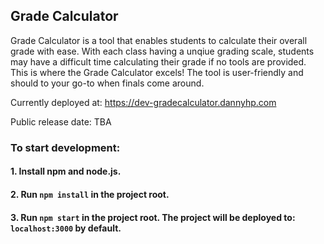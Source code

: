 ## Grade Calculator
Grade Calculator is a tool that enables students to calculate their overall grade with ease. With each class having
a unqiue grading scale, students may have a difficult time calculating their grade if no tools are provided. This is
where the Grade Calculator excels! The tool is user-friendly and should to your go-to when finals come around.

Currently deployed at: https://dev-gradecalculator.dannyhp.com

Public release date: TBA

### To start development:
#### 1. Install npm and node.js.
#### 2. Run `npm install` in the project root.
#### 3. Run `npm start` in the project root. The project will be deployed to: `localhost:3000` by default.